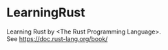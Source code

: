 # LearningRust
Learning Rust by &lt;The Rust Programming Language>.  
See https://doc.rust-lang.org/book/
